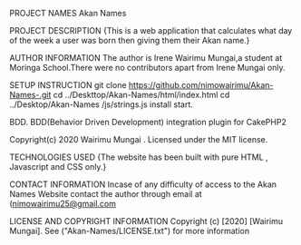 
  PROJECT NAMES
  Akan Names

  PROJECT DESCRIPTION
{This is a web application that calculates what day of the week a user was born then giving them their Akan name.}

  AUTHOR INFORMATION
  The author is Irene Wairimu Mungai,a student at Moringa School.There were no contributors apart from Irene Mungai only.

  SETUP INSTRUCTION
  git clone https://github.com/nimowairimu/Akan-Names-.git
  cd ../Deskttop/Akan-Names/html/index.html
  cd ../Desktop/Akan-Names /js/strings.js
  install
  start.

   BDD.
   BDD(Behavior Driven Development) integration plugin for CakePHP2

   Copyright(c) 2020 Wairimu Mungai . Licensed under the MIT license.


  TECHNOLOGIES USED
  {The website has been built with pure HTML , Javascript and CSS only.}

  CONTACT INFORMATION
  Incase of any difficulty of access to the Akan Names Website contact the author through email at (nimowairimu25@gmail.com


  LICENSE AND COPYRIGHT INFORMATION
 Copyright (c) [2020] [Wairimu Mungai].
  See ("Akan-Names/LICENSE.txt") for more information
